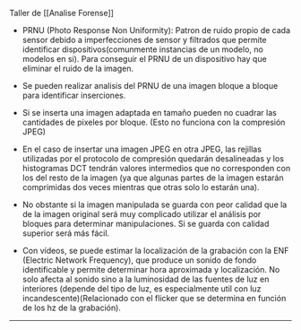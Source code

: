 
Taller de [[Analise Forense]]

- PRNU (Photo Response Non Uniformity): Patron de ruido propio de cada sensor debido a imperfecciones de sensor y filtrados que permite identificar dispositivos(comunmente instancias de un modelo, no modelos en si). Para conseguir el PRNU de un dispositivo hay que eliminar el ruido de la imagen.
- Se pueden realizar analisis del PRNU de una imagen bloque a bloque para identificar inserciones.

- Si se inserta una imagen adaptada en tamaño pueden no cuadrar las cantidades de pixeles por bloque. (Esto no funciona con la compresión JPEG)
- En el caso de insertar una imagen JPEG en otra JPEG, las rejillas utilizadas por el protocolo de compresión quedarán desalineadas y los histogramas DCT tendrán valores intermedios que no corresponden con los del resto de la imagen (ya que algunas partes de la imagen estarán comprimidas dos veces mientras que otras solo lo estarán una).
- No obstante si la imagen manipulada se guarda con peor calidad que la de la imagen original será muy complicado utilizar el análisis por bloques para determinar manipulaciones. Si se guarda con calidad superior será más fácil.

- Con vídeos, se puede estimar la localización de la grabación con la ENF (Electric Network Frequency), que produce un sonido de fondo identificable y permite determinar hora aproximada y localización. No solo afecta al sonido sino a la luminosidad de las fuentes de luz en interiores (depende del tipo de luz, es especialmente util con luz incandescente)(Relacionado con el flicker que se determina en función de los hz de la grabación).

---

